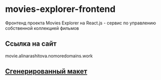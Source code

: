 # movies-explorer-frontend
Фронтенд проекта Movies Explorer на React.js - сервис по управлению собственной коллекцией фильмов

## Ссылка на сайт
movie.alinarashitova.nomoredomains.work

## [Сгенерированный макет](https://drive.google.com/file/d/1XHNxzwLKVgzeEqH29udMmDWCsOCZmqUV/view?usp=sharing)

